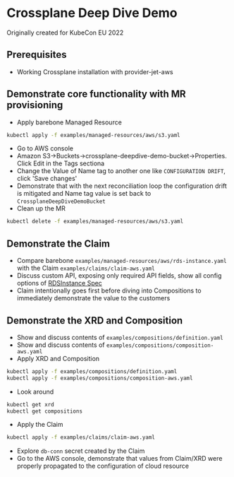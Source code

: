 # Crossplane Deep Dive Demo

Originally created for KubeCon EU 2022

## Prerequisites

* Working Crossplane installation with provider-jet-aws

## Demonstrate core functionality with MR provisioning

* Apply barebone Managed Resource
```sh
kubectl apply -f examples/managed-resources/aws/s3.yaml
```
* Go to AWS console
* Amazon S3->Buckets->crossplane-deepdive-demo-bucket->Properties. Click Edit in the Tags sectiona
* Change the Value of Name tag to another one like `CONFIGURATION DRIFT`, click 'Save changes'
* Demonstrate that with the next reconciliation loop the configuration drift is mitigated
  and Name tag value is set back to `CrossplaneDeepDiveDemoBucket`
* Clean up the MR
```sh
kubectl delete -f examples/managed-resources/aws/s3.yaml
```

## Demonstrate the Claim

* Compare barebone `examples/managed-resources/aws/rds-instance.yaml`
  with the Claim `examples/claims/claim-aws.yaml`
* Discuss custom API, exposing only required API fields,
  show all config options of [RDSInstance Spec][rds-spec]
* Claim intentionally goes first before diving into Compositions
  to immediately demonstrate the value to the customers

## Demonstrate the XRD and Composition

* Show and discuss contents of `examples/compositions/definition.yaml`
* Show and discuss contents of `examples/compositions/composition-aws.yaml`
* Apply XRD and Composition
```sh
kubectl apply -f examples/compositions/definition.yaml
kubectl apply -f examples/compositions/composition-aws.yaml
```
* Look around
```sh
kubectl get xrd
kubectl get compositions
```
* Apply the Claim
```sh
kubectl apply -f examples/claims/claim-aws.yaml
```
* Explore `db-conn` secret created by the Claim
* Go to the AWS console, demonstrate that values from Claim/XRD were properly propagated
  to the configuration of cloud resource

[rds-spec]: https://doc.crds.dev/github.com/crossplane-contrib/provider-jet-aws/rds.aws.jet.crossplane.io/Instance/v1alpha2@v0.4.2
